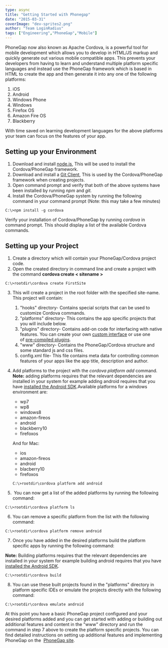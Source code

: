 ```yaml
---
type: async
title: "Getting Started with Phonegap"
date: "2015-03-31"
coverImage: "dev-sprites2.png"
author: "Team LoginRadius"
tags: ["Engineering","PhoneGap","Mobile"]
---
```


PhoneGap now also known as Apache Cordova, is a powerful tool for mobile development which allows you to develop in HTML/JS markup and quickly generate out various mobile compatible apps. This prevents your developers from having to learn and understand multiple platform specific languages and instead use the PhoneGap framework which is based in HTML to create the app and then generate it into any one of the following platforms:

1. iOS
2. Android
3. Windows Phone
4. Windows
5. Firefox OS
6. Amazon Fire OS
7. Blackberry

With time saved on learning development languages for the above platforms your team can focus on the features of your app.

## **Setting up your Environment**

1. Download and install [node.js](http://nodejs.org/download/), This will be used to install the Cordova/PhoneGap framework.
2. Download and install a [Git Client](http://git-scm.com/downloads), This is used by the Cordova/PhoneGap framework when creating projects.
3. Open command prompt and verify that both of the above systems have been installed by running _npm_ and _git._
4. Install the Cordova/PhoneGap system by running the following command in your command prompt (Note: this may take a few minutes)

```
C:\>npm install -g cordova
```

Verify your installation of Cordova/PhoneGap by running _cordova_ in command prompt. This should display a list of the available Cordova commands.

## **Setting up your Project**

1. Create a directory which will contain your PhoneGap/Cordova project code.
2. Open the created directory in command line and create a project with the command __cordova create < sitename >__

```
C:\>rootdir\cordova create FirstSite
```
    
3. This will create a project in the root folder with the specified site-name. This project will contain:
    1. "hooks" directory- Contains special scripts that can be used to customize Cordova commands.
    2. "platforms" directory- This contains the app specific projects that you will include below.
    3. "plugins" directory- Contains add-on code for interfacing with native features. You can create your own [custom interface](http://docs.phonegap.com/en/3.5.0/guide_hybrid_plugins_index.md.html#Plugin%20Development%20Guide) or use one of [pre-compiled plugins](http://plugins.cordova.io/#/).
    4. "www" directory- Contains the PhoneGap/Cordova structure and some standard js and css files.
    5. config.xml file- This file contains meta data for controlling common features of your apps like the app title, description and author.
4. Add platforms to the project with the _cordova platform add <platform>_ command. **Note:** adding platforms requires that the relevant dependencies are installed in your system for example adding android requires that you have [installed the Android SDK](http://docs.phonegap.com/en/4.0.0/guide_platforms_android_index.md.html#Android%20Platform%20Guide).Available platforms for a windows environment are:
    
    - wp7
    - wp8
    - windows8
    - amazon-fireos
    - android
    - blackberry10
    - firefoxos
    
    And for Mac:
    
    - ios
    - amazon-fireos
    - android
    - blacberry10
    - firefoxos
    
    ```
    C:\>rootdir\cordova platform add android
    ```
5.  You can now get a list of the added platforms by running the following command:
```
C:\>rootdir\cordova platform ls
```
    
6. You can remove a specific platform from the list with the following command:
```
C:\>rootdir\cordova platform remove android
```
    
7. Once you have added in the desired platforms build the platform specific apps by running the following command: 

 
**Note:** Building platforms requires that the relevant dependencies are installed in your system for example building android requires that you have [installed the Android SDK](http://docs.phonegap.com/en/4.0.0/guide_platforms_android_index.md.html#Android%20Platform%20Guide).

```
C:\>rootdir\cordova build
```

    
8. You can use these built projects found in the "platforms" directory in platform specific IDEs or emulate the projects directly with the following command:

```
C:\>rootdir\cordova emulate android
```
    

At this point you have a basic PhoneGap project configured and your desired platforms added and you can get started with adding or building out additional features and content in the "www" directory and run the command in step 7 above to create the platform specific projects. You can find detailed instructions on setting up additional features and implementing PhoneGap on the  [PhoneGap site](http://docs.phonegap.com/en/4.0.0/).
